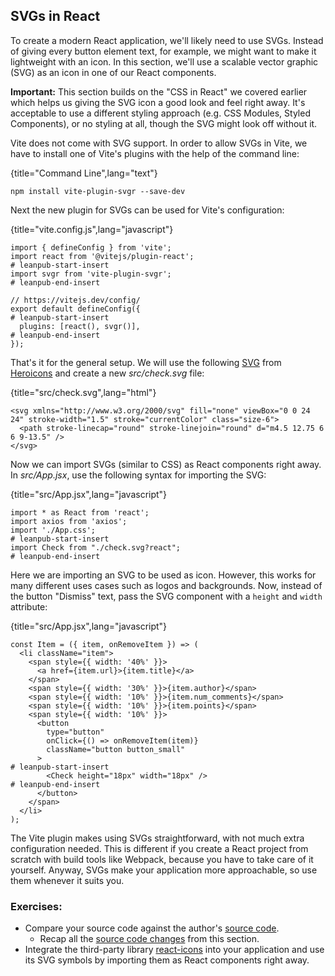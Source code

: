 ## SVGs in React

To create a modern React application, we'll likely need to use SVGs. Instead of giving every button element text, for example, we might want to make it lightweight with an icon. In this section, we'll use a scalable vector graphic (SVG) as an icon in one of our React components.

**Important:** This section builds on the "CSS in React" we covered earlier which helps us giving the SVG icon a good look and feel right away. It's acceptable to use a different styling approach (e.g. CSS Modules, Styled Components), or no styling at all, though the SVG might look off without it.

Vite does not come with SVG support. In order to allow SVGs in Vite, we have to install one of Vite's plugins with the help of the command line:

{title="Command Line",lang="text"}
~~~~~~~
npm install vite-plugin-svgr --save-dev
~~~~~~~

Next the new plugin for SVGs can be used for Vite's configuration:

{title="vite.config.js",lang="javascript"}
~~~~~~~
import { defineConfig } from 'vite';
import react from '@vitejs/plugin-react';
# leanpub-start-insert
import svgr from 'vite-plugin-svgr';
# leanpub-end-insert

// https://vitejs.dev/config/
export default defineConfig({
# leanpub-start-insert
  plugins: [react(), svgr()],
# leanpub-end-insert
});
~~~~~~~

That's it for the general setup. We will use the following [SVG](https://bit.ly/3w4xNRz) from [Heroicons](https://heroicons.com/) and create a new *src/check.svg* file:

{title="src/check.svg",lang="html"}
~~~~~~~
<svg xmlns="http://www.w3.org/2000/svg" fill="none" viewBox="0 0 24 24" stroke-width="1.5" stroke="currentColor" class="size-6">
  <path stroke-linecap="round" stroke-linejoin="round" d="m4.5 12.75 6 6 9-13.5" />
</svg>
~~~~~~~

Now we can import SVGs (similar to CSS) as React components right away. In *src/App.jsx*, use the following syntax for importing the SVG:

{title="src/App.jsx",lang="javascript"}
~~~~~~~
import * as React from 'react';
import axios from 'axios';
import './App.css';
# leanpub-start-insert
import Check from "./check.svg?react";
# leanpub-end-insert
~~~~~~~

Here we are importing an SVG to be used as icon. However, this works for many different uses cases such as logos and backgrounds. Now, instead of the button "Dismiss" text, pass the SVG component with a `height` and `width` attribute:

{title="src/App.jsx",lang="javascript"}
~~~~~~~
const Item = ({ item, onRemoveItem }) => (
  <li className="item">
    <span style={{ width: '40%' }}>
      <a href={item.url}>{item.title}</a>
    </span>
    <span style={{ width: '30%' }}>{item.author}</span>
    <span style={{ width: '10%' }}>{item.num_comments}</span>
    <span style={{ width: '10%' }}>{item.points}</span>
    <span style={{ width: '10%' }}>
      <button
        type="button"
        onClick={() => onRemoveItem(item)}
        className="button button_small"
      >
# leanpub-start-insert
        <Check height="18px" width="18px" />
# leanpub-end-insert
      </button>
    </span>
  </li>
);
~~~~~~~

The Vite plugin makes using SVGs straightforward, with not much extra configuration needed. This is different if you create a React project from scratch with build tools like Webpack, because you have to take care of it yourself. Anyway, SVGs make your application more approachable, so use them whenever it suits you.

### Exercises:

* Compare your source code against the author's [source code](https://tinyurl.com/3nf39wy3).
  * Recap all the [source code changes](https://tinyurl.com/mrsfx32y) from this section.
* Integrate the third-party library [react-icons](https://bit.ly/3nayoJ7) into your application and use its SVG symbols by importing them as React components right away.